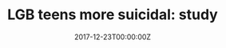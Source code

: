 ---
archived_link: https://web.archive.org/web/20210616200004/https://www.washingtonblade.com/2017/12/23/lgb-teens-suicidal-study/
article: 'Miami and Baltimore- Urban Health Media Project reporter Vanessa Falcon,
  a high school student in Miami, interviewed Arin Jayes, 30, of Baltimore, about
  his gender identity journey and experience transitioning to a non-binary trans man.
  Jayes, a behavioral health therapist, is also an urban farmer and embroidery artist.
  Q: How was your transitioning process? Was it overall very difficult? Why? How long
  did it last? A: As a non binary person, I have a flexible view of how individuals
  develop their gender identity. Its something that may evolve throughout a persons
  lifetime, based on experiences; changes in personal values and relationships; bodily
  changes; and other factors. Gender identity also intersects and interacts with many
  other identities, such as race, ethnicity, physical ability or disability, sexual
  orientation and class. For many trans folks, the gender transition process is lifelong
  and never-ending! Pronouns can change multiple times (hence the "pronoun check"
  posts we see on Facebook). Similarly, physical changes or adjustments may happen
  over years, instead of all at once. I mention this before bringing up my own story
  because it is important to normalize the idea of flexible, changing genders. After
  all, gender is a social construct designed to categorize people. When we view gender
  on a continuum, we can recognize a galaxy of gender journeys that a person can take.
  My own transition is a prime example. I came out as genderqueer in 2012, and used
  "they/them" pronouns exclusively. In 2015, after further introspection, I realized
  that I wanted to live in a more masculine body. I came out to my family and friends
  as a non-binary trans man, using "he" pronouns and physically transitioning. I made
  this decision with the understanding that I wasnt transitioning because I identified
  as a "man" per se, but that I felt more comfortable in a body that had more masculine
  characteristics. Since physically transitioning seven years ago, Ive passed as male
  about 90% of the time. (Masks can sometimes make passing complicated for trans folks!)
  When people ask me nowadays what my gender is, I just say "non-binary," and that
  my pronouns are "he or they -- either as fine." I am leaning into presenting as
  femme or as masc as I want on any given day, and being as gay as I want. It can
  be tempting to present in a way that is more conventionally masculine or feminine,
  because sometimes it is just easier (fewer questions, comments, or worse). But if
  COVID-19 has taught me anything, it is that time is not guaranteed, and we must
  consider what makes life worth living, and embrace it. Every time Pride Month rolls
  around, I recommit to my true self. But this year it feels all the more important.
  Q: Throughout the transitioning journey, many clients are informed of possible negative
  side effects. Despite hearing about them, you still decided to transition. Why?
  A: Deciding to transition was one of the most important and difficult decisions
  I have ever made. Like many trans people, I didnt initially know what being transgender
  meant. I had to do a lot of research, introspection and support group work before
  I realized that being transgender described how I felt. When deciding whether to
  physically transition, a person can do research about the changes that they may
  experience, talk to other people that have gone through similar changes, and seek
  individual or group therapy for support. I decided to physically transition after
  weighing my options based on the information that I gathered, the changes that I
  wanted, and my financial budget. Luckily, there is a lot of information and help
  available. Trans folks are resourceful, and do a lot to support and inform our communities.
  For example, there are numerous databases developed by trans people for trans people
  that allow you to review different surgeons or healthcare providers; compare photos
  or results of surgeries; and share resources and educational information about physically
  transitioning. Many community mental health centers have legal clinics that help
  people navigate the name and gender marker change process. One side effect that
  I didnt entirely understand until after I transitioned was the significant impact
  that being transgender has on how we navigate the world. It affects where we go
  to school and receive healthcare, even which streets we choose to walk down late
  at night. On a job interview, we often feel the need to consider, "Will people here
  be accepting of me? Will there be a restroom that I can safely use?" As a white
  and masculine-adjacent person, my navigation of the world is privileged based on
  systems of white supremacy. I will not for a second forget the trans women of color
  who paved the way for us to demand justice; their leadership -- and that of their
  successors in our movements -- must be recognized. Q: Did you have, or do you currently
  have, any regrets about transitioning? A: What I think this question is getting
  at is, "How do you know youre sure?" This was a question that I asked myself many
  times as I considered making irreversible (or at least, not easily reversible) changes
  to my body. My answer to that is: I didnt truly know it was right until after I
  did it. That may seem radical or scary. One may ask, "Why on earth would you do
  something so permanent if you werent sure?" But It took a leap of faith. And, as
  someone who has been there, I can say that if it doesnt feel right, you know. It
  is important to trust yourself and your bodily autonomy. Also, if you decide to
  stop your physical transition, you dont need to think of it as "de-transitioning."
  The path of your gender journey is unique to you. You call the shots. Q: How has
  transitioning helped you and your image of yourself? How has it affected your self-esteem
  and mental health? A: Much of what is written about trans people focuses on the
  challenges of being trans. While I said that deciding to transition was one of the
  most important and difficult decisions I ever made, it was also one of the best
  ones I ever made. I love being trans! Trans people are unique, creative, and resilient.
  Trans culture is rooted in grassroots community organizing. It is humbling to think
  of all the amazing thinkers, writers, and artists who walked this journey. I have
  had the privilege to meet a lot of amazing trans people who remind me of the power
  of our community. Q: What advice would you give to other people who want to follow
  the path you did? A: Despite what society tells you about bodies and gender, there
  are no rules! You dont have to justify or explain to anyone your decision to transition.
  Youre in the drivers seat. Your body belongs to you and no one else. You will live
  in your body for the rest of your life. Therefore, you get to decide on what terms
  you will occupy it. This article is part of our 2021 Youth Pride Issue in partnership
  with Urban Health Media.'
date: '2017-12-23T00:00:00Z'
image:
  focal_point: Smart
original_link: https://www.washingtonblade.com/2017/12/23/lgb-teens-suicidal-study/
summary: 'Miami and Baltimore- Urban Health Media Project reporter Vanessa Falcon,
  a high school student in Miami, interviewed Arin Jayes, 30, of Baltimore, about
  his gender identity journey and experience transitioning to a non-binary trans man.
  Jayes, a behavioral health therapist, is also an urban farmer and embroidery artist.
  Q: How...'
title: 'LGB teens more suicidal: study'
---